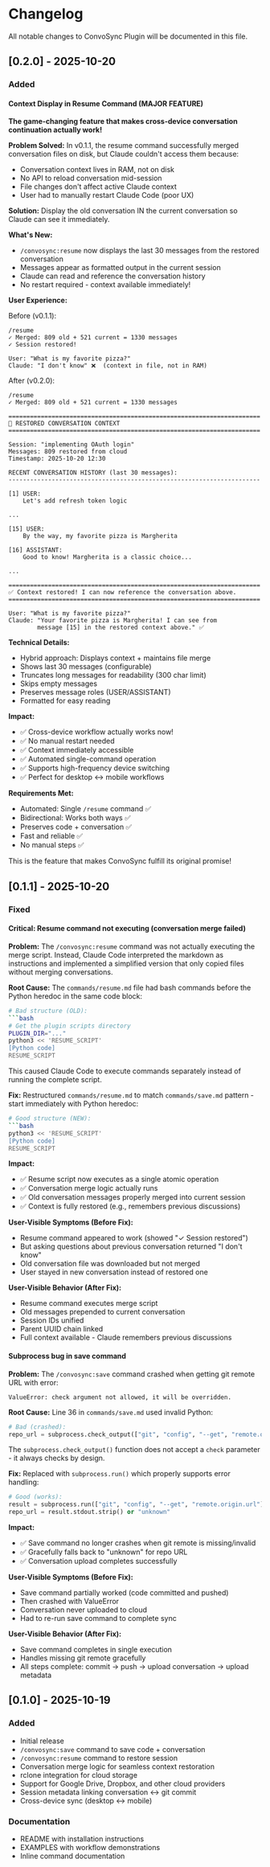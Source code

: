 # Changelog

All notable changes to ConvoSync Plugin will be documented in this file.

## [0.2.0] - 2025-10-20

### Added

#### Context Display in Resume Command (MAJOR FEATURE)
**The game-changing feature that makes cross-device conversation continuation actually work!**

**Problem Solved:** In v0.1.1, the resume command successfully merged conversation files on disk, but Claude couldn't access them because:
- Conversation context lives in RAM, not on disk
- No API to reload conversation mid-session
- File changes don't affect active Claude context
- User had to manually restart Claude Code (poor UX)

**Solution:** Display the old conversation IN the current conversation so Claude can see it immediately.

**What's New:**
- `/convosync:resume` now displays the last 30 messages from the restored conversation
- Messages appear as formatted output in the current session
- Claude can read and reference the conversation history
- No restart required - context available immediately!

**User Experience:**

Before (v0.1.1):
```
/resume
✓ Merged: 809 old + 521 current = 1330 messages
✓ Session restored!

User: "What is my favorite pizza?"
Claude: "I don't know" ❌  (context in file, not in RAM)
```

After (v0.2.0):
```
/resume
✓ Merged: 809 old + 521 current = 1330 messages

======================================================================
📝 RESTORED CONVERSATION CONTEXT
======================================================================

Session: "implementing OAuth login"
Messages: 809 restored from cloud
Timestamp: 2025-10-20 12:30

RECENT CONVERSATION HISTORY (last 30 messages):
----------------------------------------------------------------------

[1] USER:
    Let's add refresh token logic

...

[15] USER:
    By the way, my favorite pizza is Margherita

[16] ASSISTANT:
    Good to know! Margherita is a classic choice...

...

======================================================================
✅ Context restored! I can now reference the conversation above.
======================================================================

User: "What is my favorite pizza?"
Claude: "Your favorite pizza is Margherita! I can see from
        message [15] in the restored context above." ✅
```

**Technical Details:**
- Hybrid approach: Displays context + maintains file merge
- Shows last 30 messages (configurable)
- Truncates long messages for readability (300 char limit)
- Skips empty messages
- Preserves message roles (USER/ASSISTANT)
- Formatted for easy reading

**Impact:**
- ✅ Cross-device workflow actually works now!
- ✅ No manual restart needed
- ✅ Context immediately accessible
- ✅ Automated single-command operation
- ✅ Supports high-frequency device switching
- ✅ Perfect for desktop ↔ mobile workflows

**Requirements Met:**
- Automated: Single `/resume` command ✅
- Bidirectional: Works both ways ✅
- Preserves code + conversation ✅
- Fast and reliable ✅
- No manual steps ✅

This is the feature that makes ConvoSync fulfill its original promise!

## [0.1.1] - 2025-10-20

### Fixed

#### Critical: Resume command not executing (conversation merge failed)
**Problem:** The `/convosync:resume` command was not actually executing the merge script. Instead, Claude Code interpreted the markdown as instructions and implemented a simplified version that only copied files without merging conversations.

**Root Cause:** The `commands/resume.md` file had bash commands before the Python heredoc in the same code block:
```bash
# Bad structure (OLD):
```bash
# Get the plugin scripts directory
PLUGIN_DIR="..."
python3 << 'RESUME_SCRIPT'
[Python code]
RESUME_SCRIPT
```

This caused Claude Code to execute commands separately instead of running the complete script.

**Fix:** Restructured `commands/resume.md` to match `commands/save.md` pattern - start immediately with Python heredoc:
```bash
# Good structure (NEW):
```bash
python3 << 'RESUME_SCRIPT'
[Python code]
RESUME_SCRIPT
```

**Impact:**
- ✅ Resume script now executes as a single atomic operation
- ✅ Conversation merge logic actually runs
- ✅ Old conversation messages properly merged into current session
- ✅ Context is fully restored (e.g., remembers previous discussions)

**User-Visible Symptoms (Before Fix):**
- Resume command appeared to work (showed "✓ Session restored")
- But asking questions about previous conversation returned "I don't know"
- Old conversation file was downloaded but not merged
- User stayed in new conversation instead of restored one

**User-Visible Behavior (After Fix):**
- Resume command executes merge script
- Old messages prepended to current conversation
- Session IDs unified
- Parent UUID chain linked
- Full context available - Claude remembers previous discussions

#### Subprocess bug in save command
**Problem:** The `/convosync:save` command crashed when getting git remote URL with error:
```
ValueError: check argument not allowed, it will be overridden.
```

**Root Cause:** Line 36 in `commands/save.md` used invalid Python:
```python
# Bad (crashed):
repo_url = subprocess.check_output(["git", "config", "--get", "remote.origin.url"], check=False).decode().strip()
```

The `subprocess.check_output()` function does not accept a `check` parameter - it always checks by design.

**Fix:** Replaced with `subprocess.run()` which properly supports error handling:
```python
# Good (works):
result = subprocess.run(["git", "config", "--get", "remote.origin.url"], capture_output=True, text=True)
repo_url = result.stdout.strip() or "unknown"
```

**Impact:**
- ✅ Save command no longer crashes when git remote is missing/invalid
- ✅ Gracefully falls back to "unknown" for repo URL
- ✅ Conversation upload completes successfully

**User-Visible Symptoms (Before Fix):**
- Save command partially worked (code committed and pushed)
- Then crashed with ValueError
- Conversation never uploaded to cloud
- Had to re-run save command to complete sync

**User-Visible Behavior (After Fix):**
- Save command completes in single execution
- Handles missing git remote gracefully
- All steps complete: commit → push → upload conversation → upload metadata

## [0.1.0] - 2025-10-19

### Added
- Initial release
- `/convosync:save` command to save code + conversation
- `/convosync:resume` command to restore session
- Conversation merge logic for seamless context restoration
- rclone integration for cloud storage
- Support for Google Drive, Dropbox, and other cloud providers
- Session metadata linking conversation ↔ git commit
- Cross-device sync (desktop ↔ mobile)

### Documentation
- README with installation instructions
- EXAMPLES with workflow demonstrations
- Inline command documentation
